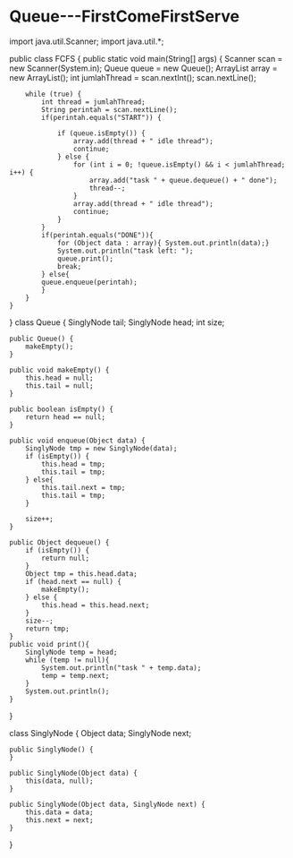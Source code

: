 # Queue---FirstComeFirstServe
import java.util.Scanner;
import java.util.*;

public class FCFS {
    public static void main(String[] args) {
        Scanner scan = new Scanner(System.in);
        Queue queue = new Queue();
        ArrayList array = new ArrayList();
        int jumlahThread = scan.nextInt();
        scan.nextLine();

        while (true) {
            int thread = jumlahThread;
            String perintah = scan.nextLine();
            if(perintah.equals("START")) {

                if (queue.isEmpty()) {
                    array.add(thread + " idle thread");
                    continue;
                } else {
                    for (int i = 0; !queue.isEmpty() && i < jumlahThread; i++) {
                        array.add("task " + queue.dequeue() + " done");
                        thread--;
                    }
                    array.add(thread + " idle thread");
                    continue;
                }
            }
            if(perintah.equals("DONE")){
                for (Object data : array){ System.out.println(data);}
                System.out.println("task left: ");
                queue.print();
                break;
            } else{
            queue.enqueue(perintah);
            }
        }
    }
}
class Queue {
    SinglyNode tail;
    SinglyNode head;
    int size;

    public Queue() {
        makeEmpty();
    }

    public void makeEmpty() {
        this.head = null;
        this.tail = null;
    }

    public boolean isEmpty() {
        return head == null;
    }

    public void enqueue(Object data) {
        SinglyNode tmp = new SinglyNode(data);
        if (isEmpty()) {
            this.head = tmp;
            this.tail = tmp;
        } else{
            this.tail.next = tmp;
            this.tail = tmp;
        }

        size++;
    }

    public Object dequeue() {
        if (isEmpty()) {
            return null;
        }
        Object tmp = this.head.data;
        if (head.next == null) {
            makeEmpty();
        } else {
            this.head = this.head.next;
        }
        size--;
        return tmp;
    }
    public void print(){
        SinglyNode temp = head;
        while (temp != null){
            System.out.println("task " + temp.data);
            temp = temp.next;
        }
        System.out.println();
    }
}


class SinglyNode {
    Object data;
    SinglyNode next;

    public SinglyNode() {
    }

    public SinglyNode(Object data) {
        this(data, null);
    }

    public SinglyNode(Object data, SinglyNode next) {
        this.data = data;
        this.next = next;
    }
}
